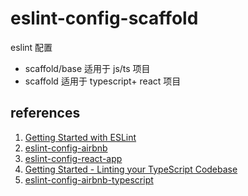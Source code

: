 # eslint-config-scaffold

eslint 配置

- scaffold/base 适用于 js/ts 项目
- scaffold 适用于 typescript+ react 项目

## references

1. [Getting Started with ESLint](https://eslint.org/docs/user-guide/getting-started)
2. [eslint-config-airbnb](https://github.com/airbnb/javascript/tree/master/packages/eslint-config-airbnb)
3. [eslint-config-react-app](https://github.com/facebook/create-react-app/tree/master/packages/eslint-config-react-app)
4. [Getting Started - Linting your TypeScript Codebase](https://github.com/typescript-eslint/typescript-eslint/blob/master/docs/getting-started/linting/README.md)
5. [eslint-config-airbnb-typescript](https://github.com/iamturns/eslint-config-airbnb-typescript)
